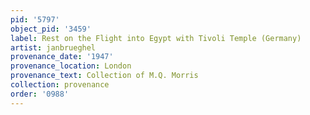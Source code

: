 ```yaml
---
pid: '5797'
object_pid: '3459'
label: Rest on the Flight into Egypt with Tivoli Temple (Germany)
artist: janbrueghel
provenance_date: '1947'
provenance_location: London
provenance_text: Collection of M.Q. Morris
collection: provenance
order: '0988'
---
```

